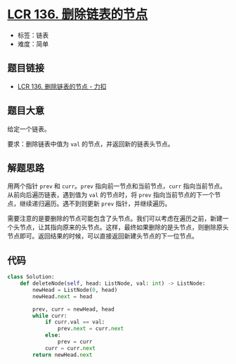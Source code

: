 # [LCR 136. 删除链表的节点](https://leetcode.cn/problems/shan-chu-lian-biao-de-jie-dian-lcof/)

- 标签：链表
- 难度：简单

## 题目链接

- [LCR 136. 删除链表的节点 - 力扣](https://leetcode.cn/problems/shan-chu-lian-biao-de-jie-dian-lcof/)

## 题目大意

给定一个链表。

要求：删除链表中值为 `val` 的节点，并返回新的链表头节点。

## 解题思路

用两个指针 `prev` 和 `curr`。`prev` 指向前一节点和当前节点，`curr` 指向当前节点。从前向后遍历链表，遇到值为 `val` 的节点时，将 `prev` 指向当前节点的下一个节点，继续递归遍历。遇不到则更新 `prev` 指针，并继续遍历。

需要注意的是要删除的节点可能包含了头节点。我们可以考虑在遍历之前，新建一个头节点，让其指向原来的头节点。这样，最终如果删除的是头节点，则删除原头节点即可。返回结果的时候，可以直接返回新建头节点的下一位节点。

## 代码

```python
class Solution:
    def deleteNode(self, head: ListNode, val: int) -> ListNode:
        newHead = ListNode(0, head)
        newHead.next = head

        prev, curr = newHead, head
        while curr:
            if curr.val == val:
                prev.next = curr.next
            else:
                prev = curr
            curr = curr.next
        return newHead.next
```

